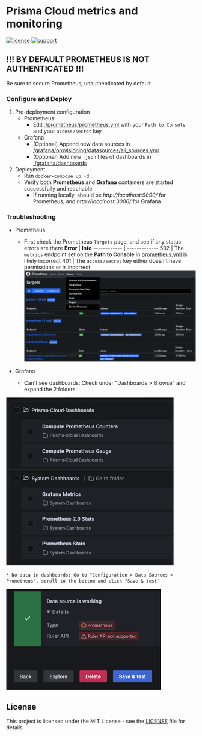 # Prisma Cloud metrics and monitoring

[![license](https://img.shields.io/badge/license-MIT-blue.svg)](./LICENSE) [![support](https://img.shields.io/badge/Support%20Level-Community-yellowgreen)](./SUPPORT.md)

## !!! BY DEFAULT PROMETHEUS IS NOT AUTHENTICATED !!!
Be sure to secure Prometheus, unauthenticated by default

### Configure and Deploy
1. Pre-deployment configuration
    * Prometheus
        * Edit [./prometheus/prometheus.yml](./prometheus/prometheus.yml) with your `Path to Console` and your `access/secret` key
    * Grafana
        * (Optional) Append new data sources in [/grafana/provisioning/datasources/all_sources.yml](./grafana/provisioning/datasources/all_sources.yml)
        * (Optional) Add new `.json` files of dashboards in [./grafana/dashboards](./grafana/dashboards/)
1. Deployment
    * Run `docker-compose up -d`
    * Verify both **Prometheus** and **Grafana** containers are started successfully and reachable
        * If running locally, should be *http://localhost:9090/* for Prometheus, and *http://localhost:3000/* for Grafana

### Troubleshooting
* Prometheus
    * First check the Prometheus `Targets` page, and see if any status errors are there
        **Error** | **Info**
        ------------ | -------------
        502 | The  `metrics`  endpoint set on the  **Path to Console**  in [ prometheus.yml ]( ./prometheus/prometheus.yml ) is likely incorrect 
        401 |  The `access/secret` key either doesn't have permissions or is incorrect
![](2022-05-03-15-57-20.png)

* Grafana
    * Can't see dashboards: Check under "Dashboards > Browse" and expand the 2 folders:
    
![](2022-05-03-16-00-50.png)

    * No data in dashboards: Go to "Configuration > Data Sources > Prometheus", scroll to the bottom and click "Save & test"

![](2022-05-03-15-59-16.png)

## License
This project is licensed under the MIT License - see the [LICENSE](./LICENSE) file for details
